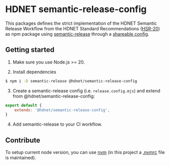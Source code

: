 # HDNET semantic-release-config

This packages defines the strict implementation of the HDNET Semantic Release Workflow
from the HDNET Standard Recommendations
([HSR-20](https://hdgroup.atlassian.net/wiki/spaces/OPS/pages/182386689/HSR-20+Releaseworkflow+mit+semantic-release))
as npm package
using [semantic-release](https://github.com/semantic-release/semantic-release)
through a
[shareable config](https://github.com/semantic-release/semantic-release/blob/master/docs/usage/shareable-configurations.md).

## Getting started

1. Make sure you use Node.js >= 20.

2. Install dependencies
```bash
$ npm i -D semantic-release @hdnet/semantic-release-config
```

3. Create a semantic-release config (i.e. `release.config.mjs`) and extend from @hdnet/semantic-release-config:
```javascript
export default {
    extends: '@hdnet/semantic-release-config',
}
```

4. Add semantic-release to your CI workflow.


## Contribute

To setup current node version, you can use [nvm](https://github.com/nvm-sh/nvm)
(in this project a [.nvmrc](./.nvmrc) file is maintained).
